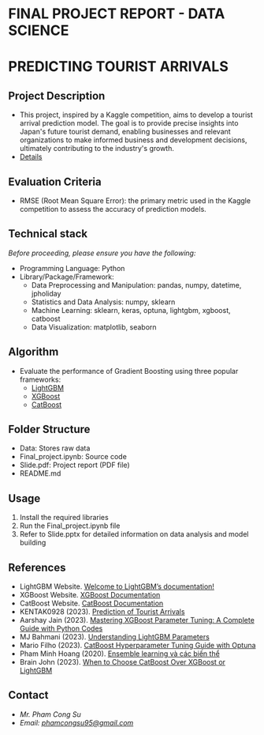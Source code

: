 # FINAL PROJECT REPORT - DATA SCIENCE
# PREDICTING TOURIST ARRIVALS

## Project Description
* This project, inspired by a Kaggle competition, aims to develop a tourist arrival prediction model. The goal is to provide precise insights into Japan's future tourist demand, enabling businesses and relevant organizations to make informed business and development decisions, ultimately contributing to the industry's growth.
* [Details](https://www.kaggle.com/competitions/prediction-of-tourist-arrivals/overview)

## Evaluation Criteria
* RMSE (Root Mean Square Error): the primary metric used in the Kaggle competition to assess the accuracy of prediction models.

## Technical stack
*Before proceeding, please ensure you have the following:*
* Programming Language: Python
* Library/Package/Framework:
  + Data Preprocessing and Manipulation: pandas, numpy, datetime, jpholiday
  + Statistics and Data Analysis: numpy, sklearn
  + Machine Learning: sklearn, keras, optuna, lightgbm, xgboost, catboost
  + Data Visualization: matplotlib, seaborn

## Algorithm
* Evaluate the performance of Gradient Boosting using three popular frameworks:
  + [LightGBM](https://lightgbm.readthedocs.io/en/stable/)
  + [XGBoost](https://xgboost.readthedocs.io/en/stable/)
  + [CatBoost](https://catboost.ai/)

## Folder Structure
* Data: Stores raw data
* Final_project.ipynb: Source code
* Slide.pdf: Project report (PDF file)
* README.md

## Usage
1. Install the required libraries
2. Run the Final_project.ipynb file
3. Refer to Slide.pptx for detailed information on data analysis and model building

## References
* LightGBM Website. [Welcome to LightGBM’s documentation!](https://lightgbm.readthedocs.io/en/stable/)
* XGBoost Website. [XGBoost Documentation](https://xgboost.readthedocs.io/en/stable/)
* CatBoost Website. [CatBoost Documentation](https://catboost.ai/en/docs/)
* KENTAK0928 (2023). [Prediction of Tourist Arrivals](https://www.kaggle.com/competitions/prediction-of-tourist-arrivals/overview)
* Aarshay Jain (2023). [Mastering XGBoost Parameter Tuning: A Complete Guide with Python Codes](https://www.analyticsvidhya.com/blog/2016/03/complete-guide-parameter-tuning-xgboost-with-codes-python/#XGBoost_Parameters)
* MJ Bahmani (2023). [Understanding LightGBM Parameters](https://neptune.ai/blog/lightgbm-parameters-guide)
* Mario Filho (2023). [CatBoost Hyperparameter Tuning Guide with Optuna](https://forecastegy.com/posts/catboost-hyperparameter-tuning-guide-with-optuna/)
* Pham Minh Hoang (2020). [Ensemble learning và các biến thể](https://viblo.asia/p/ensemble-learning-va-cac-bien-the-p1-WAyK80AkKxX)
* Brain John (2023). [When to Choose CatBoost Over XGBoost or LightGBM](https://neptune.ai/blog/when-to-choose-catboost-over-xgboost-or-lightgbm)

## Contact
* *Mr. Pham Cong Su*
* *Email: phamcongsu95@gmail.com*
